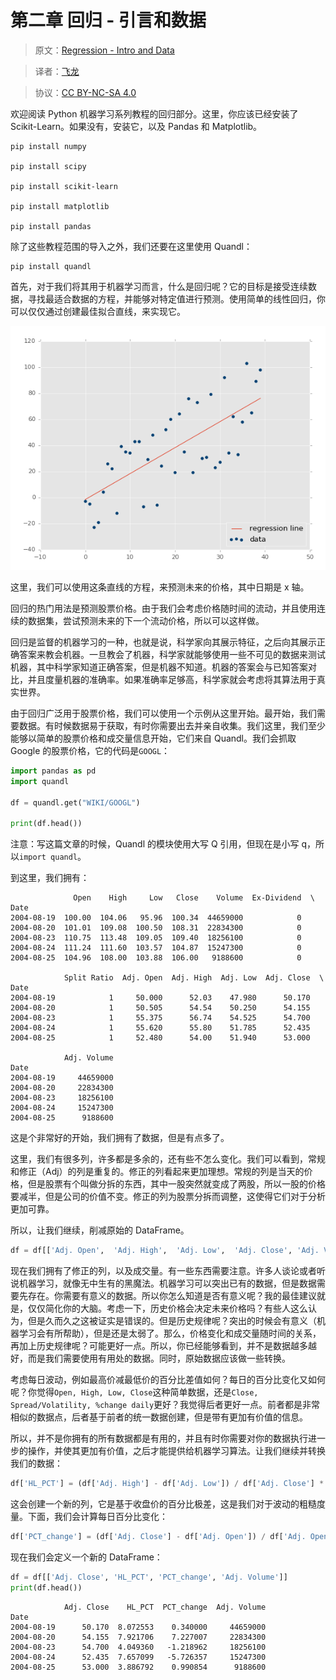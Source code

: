 # 第二章 回归 - 引言和数据

> 原文：[Regression - Intro and Data](https://pythonprogramming.net/regression-introduction-machine-learning-tutorial/)

> 译者：[飞龙](https://github.com/wizardforcel)

> 协议：[CC BY-NC-SA 4.0](http://creativecommons.org/licenses/by-nc-sa/4.0/)

欢迎阅读 Python 机器学习系列教程的回归部分。这里，你应该已经安装了 Scikit-Learn。如果没有，安装它，以及 Pandas 和 Matplotlib。

```
pip install numpy

pip install scipy

pip install scikit-learn

pip install matplotlib

pip install pandas
```

除了这些教程范围的导入之外，我们还要在这里使用 Quandl：

```
pip install quandl
```

首先，对于我们将其用于机器学习而言，什么是回归呢？它的目标是接受连续数据，寻找最适合数据的方程，并能够对特定值进行预测。使用简单的线性回归，你可以仅仅通过创建最佳拟合直线，来实现它。

![](img/2-1.png)

这里，我们可以使用这条直线的方程，来预测未来的价格，其中日期是 x 轴。

回归的热门用法是预测股票价格。由于我们会考虑价格随时间的流动，并且使用连续的数据集，尝试预测未来的下一个流动价格，所以可以这样做。

回归是监督的机器学习的一种，也就是说，科学家向其展示特征，之后向其展示正确答案来教会机器。一旦教会了机器，科学家就能够使用一些不可见的数据来测试机器，其中科学家知道正确答案，但是机器不知道。机器的答案会与已知答案对比，并且度量机器的准确率。如果准确率足够高，科学家就会考虑将其算法用于真实世界。

由于回归广泛用于股票价格，我们可以使用一个示例从这里开始。最开始，我们需要数据。有时候数据易于获取，有时你需要出去并亲自收集。我们这里，我们至少能够以简单的股票价格和成交量信息开始，它们来自 Quandl。我们会抓取 Google 的股票价格，它的代码是`GOOGL`：

```py
import pandas as pd
import quandl

df = quandl.get("WIKI/GOOGL")

print(df.head())
```

注意：写这篇文章的时候，Quandl 的模块使用大写 Q 引用，但现在是小写 q，所以`import quandl`。

到这里，我们拥有：

```
              Open    High     Low   Close    Volume  Ex-Dividend  \
Date                                                                
2004-08-19  100.00  104.06   95.96  100.34  44659000            0   
2004-08-20  101.01  109.08  100.50  108.31  22834300            0   
2004-08-23  110.75  113.48  109.05  109.40  18256100            0   
2004-08-24  111.24  111.60  103.57  104.87  15247300            0   
2004-08-25  104.96  108.00  103.88  106.00   9188600            0   

            Split Ratio  Adj. Open  Adj. High  Adj. Low  Adj. Close  \
Date                                                                  
2004-08-19            1     50.000      52.03    47.980      50.170   
2004-08-20            1     50.505      54.54    50.250      54.155   
2004-08-23            1     55.375      56.74    54.525      54.700   
2004-08-24            1     55.620      55.80    51.785      52.435   
2004-08-25            1     52.480      54.00    51.940      53.000   

            Adj. Volume  
Date                     
2004-08-19     44659000  
2004-08-20     22834300  
2004-08-23     18256100  
2004-08-24     15247300  
2004-08-25      9188600 
```

这是个非常好的开始，我们拥有了数据，但是有点多了。

这里，我们有很多列，许多都是多余的，还有些不怎么变化。我们可以看到，常规和修正（Adj）的列是重复的。修正的列看起来更加理想。常规的列是当天的价格，但是股票有个叫做分拆的东西，其中一股突然就变成了两股，所以一股的价格要减半，但是公司的价值不变。修正的列为股票分拆而调整，这使得它们对于分析更加可靠。

所以，让我们继续，削减原始的 DataFrame。

```py
df = df[['Adj. Open',  'Adj. High',  'Adj. Low',  'Adj. Close', 'Adj. Volume']]
```

现在我们拥有了修正的列，以及成交量。有一些东西需要注意。许多人谈论或者听说机器学习，就像无中生有的黑魔法。机器学习可以突出已有的数据，但是数据需要先存在。你需要有意义的数据。所以你怎么知道是否有意义呢？我的最佳建议就是，仅仅简化你的大脑。考虑一下，历史价格会决定未来价格吗？有些人这么认为，但是久而久之这被证实是错误的。但是历史规律呢？突出的时候会有意义（机器学习会有所帮助），但是还是太弱了。那么，价格变化和成交量随时间的关系，再加上历史规律呢？可能更好一点。所以，你已经能够看到，并不是数据越多越好，而是我们需要使用有用处的数据。同时，原始数据应该做一些转换。

考虑每日波动，例如最高价减最低价的百分比差值如何？每日的百分比变化又如何呢？你觉得`Open, High, Low, Close`这种简单数据，还是`Close, Spread/Volatility, %change daily`更好？我觉得后者更好一点。前者都是非常相似的数据点，后者基于前者的统一数据创建，但是带有更加有价值的信息。

所以，并不是你拥有的所有数据都是有用的，并且有时你需要对你的数据执行进一步的操作，并使其更加有价值，之后才能提供给机器学习算法。让我们继续并转换我们的数据：

```py
df['HL_PCT'] = (df['Adj. High'] - df['Adj. Low']) / df['Adj. Close'] * 100.0
```

这会创建一个新的列，它是基于收盘价的百分比极差，这是我们对于波动的粗糙度量。下面，我们会计算每日百分比变化：

```py
df['PCT_change'] = (df['Adj. Close'] - df['Adj. Open']) / df['Adj. Open'] * 100.0
```
现在我们会定义一个新的 DataFrame：

```py
df = df[['Adj. Close', 'HL_PCT', 'PCT_change', 'Adj. Volume']]
print(df.head())
```

```
            Adj. Close    HL_PCT  PCT_change  Adj. Volume
Date                                                     
2004-08-19      50.170  8.072553    0.340000     44659000
2004-08-20      54.155  7.921706    7.227007     22834300
2004-08-23      54.700  4.049360   -1.218962     18256100
2004-08-24      52.435  7.657099   -5.726357     15247300
2004-08-25      53.000  3.886792    0.990854      9188600
```
